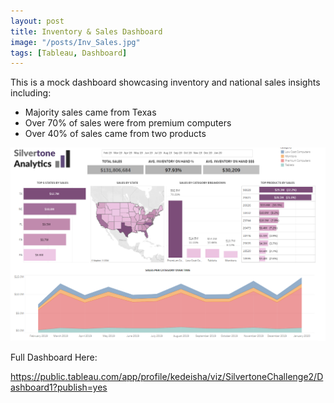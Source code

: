 ```yaml
---
layout: post
title: Inventory & Sales Dashboard
image: "/posts/Inv_Sales.jpg"
tags: [Tableau, Dashboard]
---
```


This is a mock dashboard showcasing inventory and national sales insights including:
- Majority sales came from Texas
- Over 70% of sales were from premium computers
- Over 40% of sales came from two products

![alt text](/img/posts/Challenge_Two.PNG "Inventory and Sales!")

Full Dashboard Here:


https://public.tableau.com/app/profile/kedeisha/viz/SilvertoneChallenge2/Dashboard1?publish=yes
